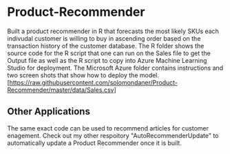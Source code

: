# Product-Recommender
Built a product recommender in R that forecasts the most likely SKUs each indivudal customer is willing to buy in ascending order based on the transaction history of the customer database. The R folder shows the source code for the R script that one can run on the Sales file to get the Output file as well as the R script to copy into Azure Machine Learning Studio for deployment. The Microsoft Azure folder contains instructions and two screen shots that show how to deploy the model.
[https://raw.githubusercontent.com/solomondaner/Product-Recommender/master/data/Sales.csv]
 ## Other Applications
The same exact code can be used to recommend articles for customer enagement. Check out my other respoitory "AutoRecommenderUpdate" to automatically update a Product Recommender once it is built. 
